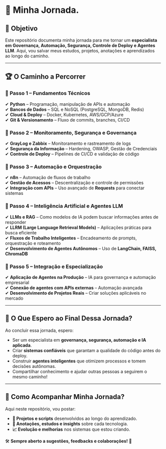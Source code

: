 # 🚀 Minha Jornada.

## 📌 Objetivo
Este repositório documenta minha jornada para me tornar um **especialista em Governança, Automação, Segurança, Controle de Deploy e Agentes LLM**. Aqui, vou salvar meus estudos, projetos, anotações e aprendizados ao longo do caminho.

---

## 🏆 O Caminho a Percorrer

### 🔹 **Passo 1 – Fundamentos Técnicos**
✔ **Python** – Programação, manipulação de APIs e automação  
✔ **Bancos de Dados** – SQL e NoSQL (PostgreSQL, MongoDB, Redis)  
✔ **Cloud & Deploy** – Docker, Kubernetes, AWS/GCP/Azure  
✔ **Git & Versionamento** – Fluxo de commits, branches, CI/CD  

### 🔹 **Passo 2 – Monitoramento, Segurança e Governança**
✔ **GrayLog e Zabbix** – Monitoramento e rastreamento de logs  
✔ **Segurança da Informação** – Hardening, OWASP, Gestão de Credenciais  
✔ **Controle de Deploy** – Pipelines de CI/CD e validação de código  

### 🔹 **Passo 3 – Automação e Orquestração**
✔ **n8n** – Automação de fluxos de trabalho  
✔ **Gestão de Acessos** – Descentralização e controle de permissões  
✔ **Integração com APIs** – Uso avançado de **Requests** para conectar sistemas  

### 🔹 **Passo 4 – Inteligência Artificial e Agentes LLM**
✔ **LLMs e RAG** – Como modelos de IA podem buscar informações antes de responder  
✔ **LLRM (Large Language Retrieval Models)** – Aplicações práticas para busca eficiente  
✔ **Fluxos de Trabalho Inteligentes** – Encadeamento de prompts, orquestração e roteamento  
✔ **Desenvolvimento de Agentes Autônomos** – Uso de **LangChain, FAISS, ChromaDB**  

### 🔹 **Passo 5 – Integração e Especialização**
✔ **Aplicação de Agentes na Produção** – IA para governança e automação empresarial  
✔ **Conexão de agentes com APIs externas** – Automação avançada  
✔ **Desenvolvimento de Projetos Reais** – Criar soluções aplicáveis no mercado  

---

## 🎯 O Que Espero ao Final Dessa Jornada?
Ao concluir essa jornada, espero:
- Ser um especialista em **governança, segurança, automação e IA aplicada**.
- Criar **sistemas confiáveis** que garantam a qualidade do código antes do deploy.
- Construir **agentes inteligentes** que otimizem processos e tomem decisões autônomas.
- Compartilhar conhecimento e ajudar outras pessoas a seguirem o mesmo caminho!

---

## 🚀 Como Acompanhar Minha Jornada?
Aqui neste repositório, vou postar:
- **📂 Projetos e scripts** desenvolvidos ao longo do aprendizado.
- **📖 Anotações, estudos e insights** sobre cada tecnologia.
- **📈 Evolução e melhorias** nos sistemas que estou criando.

🛠 **Sempre aberto a sugestões, feedbacks e colaborações!** 🤝
